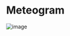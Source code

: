 # Meteogram
![image](https://user-images.githubusercontent.com/130492486/233886323-13c2b372-3b9c-470d-ba7c-21020e7ca7cf.png)
